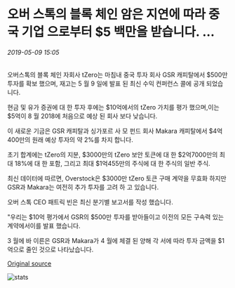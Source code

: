 # 오버 스톡의 블록 체인 암은 지연에 따라 중국 기업 으로부터 $5 백만을 받습니다. ...

###### 2019-05-09 15:05

오버스톡의 블록 체인 자회사 tZero는 마침내 중국 투자 회사 GSR 캐피탈에서 $500만 투자를 확보 했으며, 재고는 5 월 9 일에 발표 된 최신 수익 컨퍼런스 콜에 공개 되었습니다.

현금 및 유가 증권에 대 한 투자 후에는 $10억에서의 tZero 가치를 평가 했으며,이는 $5억이 8 월 2018에 처음으로 예상 된 회사 보다 낮습니다.

이 새로운 기금은 GSR 캐피탈과 싱가포르 사 모 펀드 회사 Makara 캐피탈에서 $4억400만의 원래 예상 투자의 약 2%를 차지 합니다.

초기 합계에는 tZero의 지분, $3000만의 tZero 보안 토큰에 대 한 $2억7000만의 최대 18%에 대 한 포함, 그리고 최대 $1억455만의 주식에 대 한 주식의 일반 주식.

최신 데이터에 따르면, Overstock은 $3000만 tZero 토큰 구매 계약을 무효화 하지만 GSR과 Makara는 여전히 추가 투자를 고려 하 고 있습니다.

오버 스톡 CEO 패트릭 빈은 최신 분기별 보고서를 작성 했습니다.

"우리는 $10억 평가에서 GSR의 $500만 투자를 받아들이고 이전의 모든 구속력 있는 계약에서이를 발표 했습니다.

3 월에 바 이른은 GSR과 Makara가 4 월에 체결 된 양해 각 서에 따라 투자 금액을 $1억으로 줄인 것으로 나타났습니다.

[Original source](https://cointelegraph.com/news/overstocks-blockchain-arm-receives-5-mln-from-chinese-firm-following-delays)

![stats](https://c.statcounter.com/11760860/0/a89fa40b/1/ "stats")